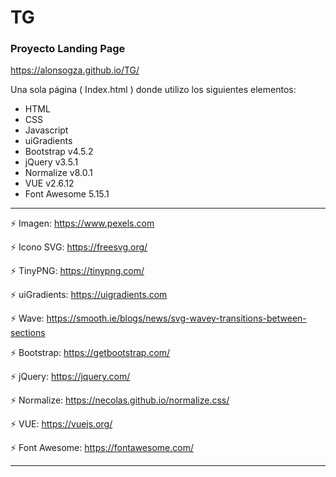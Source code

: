 # TG
### Proyecto Landing Page 

https://alonsogza.github.io/TG/

Una sola página ( Index.html ) donde utilizo los siguientes elementos:

- HTML
- CSS
- Javascript
- uiGradients
- Bootstrap v4.5.2
- jQuery v3.5.1
- Normalize v8.0.1
- VUE v2.6.12
- Font Awesome 5.15.1

---

:zap: Imagen: https://www.pexels.com

:zap: Icono SVG: https://freesvg.org/

:zap: TinyPNG: https://tinypng.com/

:zap: uiGradients: https://uigradients.com

:zap: Wave: https://smooth.ie/blogs/news/svg-wavey-transitions-between-sections

:zap: Bootstrap: https://getbootstrap.com/ 

:zap: jQuery: https://jquery.com/

:zap: Normalize: https://necolas.github.io/normalize.css/

:zap: VUE: https://vuejs.org/

:zap: Font Awesome: https://fontawesome.com/

---

